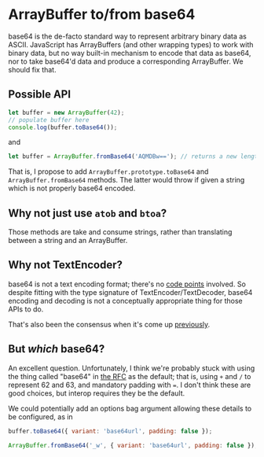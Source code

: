 # ArrayBuffer to/from base64

base64 is the de-facto standard way to represent arbitrary binary data as ASCII. JavaScript has ArrayBuffers (and other wrapping types) to work with binary data, but no way built-in mechanism to encode that data as base64, nor to take base64'd data and produce a corresponding ArrayBuffer. We should fix that.

## Possible API

```js
let buffer = new ArrayBuffer(42);
// populate buffer here
console.log(buffer.toBase64());
```
and
```js
let buffer = ArrayBuffer.fromBase64('AQMDBw=='); // returns a new length-4 ArrayBuffer
```

That is, I propose to add `ArrayBuffer.prototype.toBase64` and `ArrayBuffer.fromBase64` methods. The latter would throw if given a string which is not properly base64 encoded.

## Why not just use `atob` and `btoa`?

Those methods are take and consume strings, rather than translating between a string and an ArrayBuffer.

## Why not TextEncoder?

base64 is not a text encoding format; there's no [code points](https://unicode.org/glossary/#code_point) involved. So despite fitting with the type signature of TextEncoder/TextDecoder, base64 encoding and decoding is not a conceptually appropriate thing for those APIs to do.

That's also been the consensus when it's come up [previously](https://discourse.wicg.io/t/base64-with-textencoder-textdecoder/1307/2).

## But _which_ base64?

An excellent question. Unfortunately, I think we're probably stuck with using the thing called "base64" in [the RFC](https://datatracker.ietf.org/doc/html/rfc4648#section-4) as the default; that is, using `+` and `/` to represent 62 and 63, and mandatory padding with `=`. I don't think these are good choices, but interop requires they be the default.

We could potentially add an options bag argument allowing these details to be configured, as in
```js
buffer.toBase64({ variant: 'base64url', padding: false });

ArrayBuffer.fromBase64('_w', { variant: 'base64url', padding: false });
```
